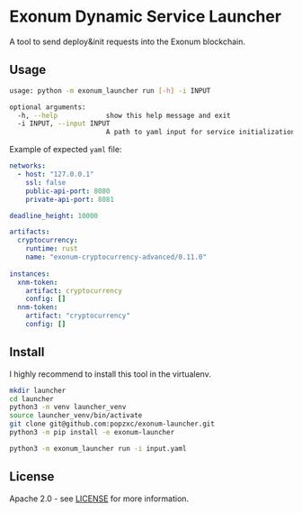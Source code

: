 # Exonum Dynamic Service Launcher

A tool to send deploy&init requests into the Exonum blockchain.

## Usage

```sh
usage: python -m exonum_launcher run [-h] -i INPUT

optional arguments:
  -h, --help            show this help message and exit
  -i INPUT, --input INPUT
                        A path to yaml input for service initialization
```

Example of expected `yaml` file:

```yaml
networks:
  - host: "127.0.0.1"
    ssl: false
    public-api-port: 8080
    private-api-port: 8081

deadline_height: 10000

artifacts:
  cryptocurrency:
    runtime: rust
    name: "exonum-cryptocurrency-advanced/0.11.0"
  
instances:
  xnm-token:
    artifact: cryptocurrency
    config: []
  nnm-token:
    artifact: "cryptocurrency"
    config: []
```

## Install

I highly recommend to install this tool in the virtualenv.

```sh
mkdir launcher
cd launcher
python3 -m venv launcher_venv
source launcher_venv/bin/activate
git clone git@github.com:popzxc/exonum-launcher.git
python3 -m pip install -e exonum-launcher

python3 -m exonum_launcher run -i input.yaml
```

## License
Apache 2.0 - see [LICENSE](LICENSE) for more information.
